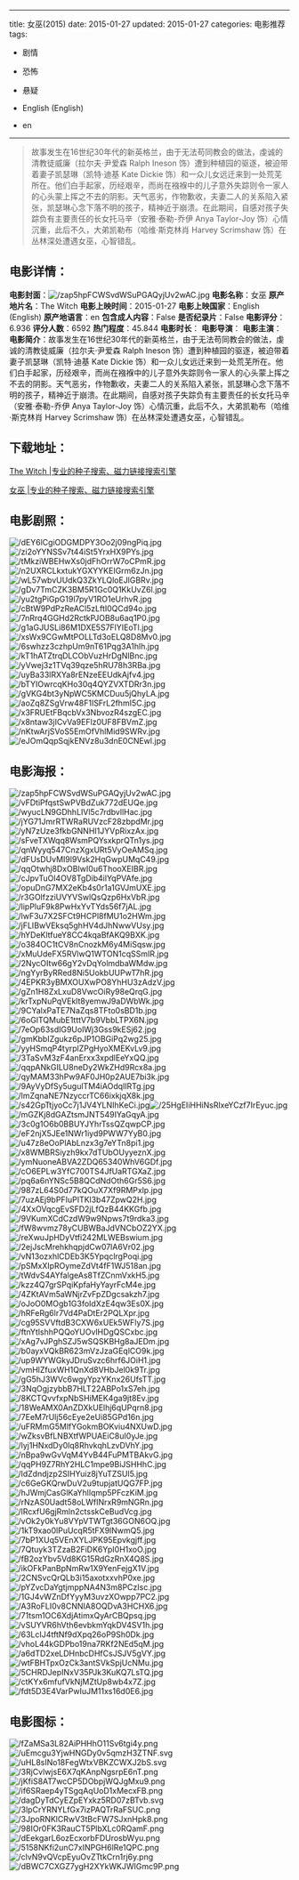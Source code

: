 
---
title: 女巫(2015)
date: 2015-01-27
updated: 2015-01-27
categories: 电影推荐
tags:
- 剧情
- 恐怖
- 悬疑

- English (English)
- en
---


> 故事发生在16世纪30年代的新英格兰，由于无法苟同教会的做法，虔诚的清教徒威廉（拉尔夫·尹爱森 Ralph Ineson 饰）遭到种植园的驱逐，被迫带着妻子凯瑟琳（凯特·迪基 Kate Dickie 饰）和一众儿女远迁来到一处荒芜所在。他们白手起家，历经艰辛，而尚在襁褓中的儿子意外失踪则令一家人的心头蒙上挥之不去的阴影。天气恶劣，作物歉收，夫妻二人的关系陷入紧张，凯瑟琳心念下落不明的孩子，精神近于崩溃。在此期间，自感对孩子失踪负有主要责任的长女托马辛（安雅·泰勒-乔伊 Anya Taylor-Joy 饰）心情沉重，此后不久，大弟凯勒布（哈维·斯克林肖 Harvey Scrimshaw 饰）在丛林深处遭遇女巫，心智错乱。

## **电影详情**：

**电影封面**：<img src="https://image.tmdb.org/t/p/w200/zap5hpFCWSvdWSuPGAQyjUv2wAC.jpg" alt="/zap5hpFCWSvdWSuPGAQyjUv2wAC.jpg" title="/zap5hpFCWSvdWSuPGAQyjUv2wAC.jpg">
**电影名称**：女巫
**原产地片名**：The Witch
**电影上映时间**：2015-01-27
**电影上映国家**：English (English)
**原产地语言**：en
**包含成人内容**：False
**是否纪录片**：False
**电影评分**：6.936
**评分人数**：6592
**热门程度**：45.844
**电影时长**：
**电影导演**：
**电影主演**：
**电影简介**：故事发生在16世纪30年代的新英格兰，由于无法苟同教会的做法，虔诚的清教徒威廉（拉尔夫·尹爱森 Ralph Ineson 饰）遭到种植园的驱逐，被迫带着妻子凯瑟琳（凯特·迪基 Kate Dickie 饰）和一众儿女远迁来到一处荒芜所在。他们白手起家，历经艰辛，而尚在襁褓中的儿子意外失踪则令一家人的心头蒙上挥之不去的阴影。天气恶劣，作物歉收，夫妻二人的关系陷入紧张，凯瑟琳心念下落不明的孩子，精神近于崩溃。在此期间，自感对孩子失踪负有主要责任的长女托马辛（安雅·泰勒-乔伊 Anya Taylor-Joy 饰）心情沉重，此后不久，大弟凯勒布（哈维·斯克林肖 Harvey Scrimshaw 饰）在丛林深处遭遇女巫，心智错乱。

## **下载地址**：
[The Witch |专业的种子搜索、磁力链接搜索引擎](https://movie.amd794.com:2083/?search=The%20Witch&ordering=&mode=match_phrase&page_size=10&page=1)

[女巫 |专业的种子搜索、磁力链接搜索引擎](https://movie.amd794.com:2083/?search=%E5%A5%B3%E5%B7%AB&ordering=&mode=match_phrase&page_size=10&page=1)
 

## **电影剧照**：
<img src="https://image.tmdb.org/t/p/original/dEY6lCgiODGMDPY3Oo2j09ngPiq.jpg" alt="/dEY6lCgiODGMDPY3Oo2j09ngPiq.jpg" title="/dEY6lCgiODGMDPY3Oo2j09ngPiq.jpg"><img src="https://image.tmdb.org/t/p/original/zi2oYYNSSv7t44iSt5YrxHX9PYs.jpg" alt="/zi2oYYNSSv7t44iSt5YrxHX9PYs.jpg" title="/zi2oYYNSSv7t44iSt5YrxHX9PYs.jpg"><img src="https://image.tmdb.org/t/p/original/tMkziWBEHwXs0jdFhOrrW7oCPmR.jpg" alt="/tMkziWBEHwXs0jdFhOrrW7oCPmR.jpg" title="/tMkziWBEHwXs0jdFhOrrW7oCPmR.jpg"><img src="https://image.tmdb.org/t/p/original/n2UXRCLkxtukYGXYYKEIGrm6zJn.jpg" alt="/n2UXRCLkxtukYGXYYKEIGrm6zJn.jpg" title="/n2UXRCLkxtukYGXYYKEIGrm6zJn.jpg"><img src="https://image.tmdb.org/t/p/original/wL57wbvUUdkQ3ZkYLQloEJlGBRv.jpg" alt="/wL57wbvUUdkQ3ZkYLQloEJlGBRv.jpg" title="/wL57wbvUUdkQ3ZkYLQloEJlGBRv.jpg"><img src="https://image.tmdb.org/t/p/original/gDv7TmCZK3BM5R1Gc0Q1KkUvZ6l.jpg" alt="/gDv7TmCZK3BM5R1Gc0Q1KkUvZ6l.jpg" title="/gDv7TmCZK3BM5R1Gc0Q1KkUvZ6l.jpg"><img src="https://image.tmdb.org/t/p/original/yu2tgPiGpG19l7pyV1RO1eUrhvR.jpg" alt="/yu2tgPiGpG19l7pyV1RO1eUrhvR.jpg" title="/yu2tgPiGpG19l7pyV1RO1eUrhvR.jpg"><img src="https://image.tmdb.org/t/p/original/cBtW9PdPzReACl5zLftI0QCd94o.jpg" alt="/cBtW9PdPzReACl5zLftI0QCd94o.jpg" title="/cBtW9PdPzReACl5zLftI0QCd94o.jpg"><img src="https://image.tmdb.org/t/p/original/7nRrq4GGHd2RctkPJOB8u6aq1P0.jpg" alt="/7nRrq4GGHd2RctkPJOB8u6aq1P0.jpg" title="/7nRrq4GGHd2RctkPJOB8u6aq1P0.jpg"><img src="https://image.tmdb.org/t/p/original/g1aGJUSLi86M1DXE5S7FlYIEoTl.jpg" alt="/g1aGJUSLi86M1DXE5S7FlYIEoTl.jpg" title="/g1aGJUSLi86M1DXE5S7FlYIEoTl.jpg"><img src="https://image.tmdb.org/t/p/original/xsWx9CGwMtPOLLTd3oELQ8D8Mv0.jpg" alt="/xsWx9CGwMtPOLLTd3oELQ8D8Mv0.jpg" title="/xsWx9CGwMtPOLLTd3oELQ8D8Mv0.jpg"><img src="https://image.tmdb.org/t/p/original/6swhzz3czhpUm9nT61Pqg3A1hlh.jpg" alt="/6swhzz3czhpUm9nT61Pqg3A1hlh.jpg" title="/6swhzz3czhpUm9nT61Pqg3A1hlh.jpg"><img src="https://image.tmdb.org/t/p/original/kT1hATZtrqDLCObVuzHrDgNlBnc.jpg" alt="/kT1hATZtrqDLCObVuzHrDgNlBnc.jpg" title="/kT1hATZtrqDLCObVuzHrDgNlBnc.jpg"><img src="https://image.tmdb.org/t/p/original/yVwej3z1TVq39qze5hRU78h3RBa.jpg" alt="/yVwej3z1TVq39qze5hRU78h3RBa.jpg" title="/yVwej3z1TVq39qze5hRU78h3RBa.jpg"><img src="https://image.tmdb.org/t/p/original/uyBa33lRXYa8rENzeEEUdkAjfv4.jpg" alt="/uyBa33lRXYa8rENzeEEUdkAjfv4.jpg" title="/uyBa33lRXYa8rENzeEEUdkAjfv4.jpg"><img src="https://image.tmdb.org/t/p/original/bTYIOwrcqKHo30q4QYZVXTDRr3n.jpg" alt="/bTYIOwrcqKHo30q4QYZVXTDRr3n.jpg" title="/bTYIOwrcqKHo30q4QYZVXTDRr3n.jpg"><img src="https://image.tmdb.org/t/p/original/gVKG4bt3yNpWC5KMCDuu5jQhyLA.jpg" alt="/gVKG4bt3yNpWC5KMCDuu5jQhyLA.jpg" title="/gVKG4bt3yNpWC5KMCDuu5jQhyLA.jpg"><img src="https://image.tmdb.org/t/p/original/aoZq8ZSgVrw48F1ISFrL2fhmI5C.jpg" alt="/aoZq8ZSgVrw48F1ISFrL2fhmI5C.jpg" title="/aoZq8ZSgVrw48F1ISFrL2fhmI5C.jpg"><img src="https://image.tmdb.org/t/p/original/x3FRUEtFBqcbVx3NbvozR4szgEC.jpg" alt="/x3FRUEtFBqcbVx3NbvozR4szgEC.jpg" title="/x3FRUEtFBqcbVx3NbvozR4szgEC.jpg"><img src="https://image.tmdb.org/t/p/original/x8ntaw3jICvVa9EFlz0UF8FBVmZ.jpg" alt="/x8ntaw3jICvVa9EFlz0UF8FBVmZ.jpg" title="/x8ntaw3jICvVa9EFlz0UF8FBVmZ.jpg"><img src="https://image.tmdb.org/t/p/original/nKtwArjSVoS5EmOfVhlMid9SWRv.jpg" alt="/nKtwArjSVoS5EmOfVhlMid9SWRv.jpg" title="/nKtwArjSVoS5EmOfVhlMid9SWRv.jpg"><img src="https://image.tmdb.org/t/p/original/eJOmQqpSqjkENVz8u3dnE0CNEwl.jpg" alt="/eJOmQqpSqjkENVz8u3dnE0CNEwl.jpg" title="/eJOmQqpSqjkENVz8u3dnE0CNEwl.jpg">

## **电影海报**：
<img src="https://image.tmdb.org/t/p/original/zap5hpFCWSvdWSuPGAQyjUv2wAC.jpg" alt="/zap5hpFCWSvdWSuPGAQyjUv2wAC.jpg" title="/zap5hpFCWSvdWSuPGAQyjUv2wAC.jpg"><img src="https://image.tmdb.org/t/p/original/vFDtiPfqstSwPVBdZuk772dEUQe.jpg" alt="/vFDtiPfqstSwPVBdZuk772dEUQe.jpg" title="/vFDtiPfqstSwPVBdZuk772dEUQe.jpg"><img src="https://image.tmdb.org/t/p/original/wyucLN9GDhhLIVl5c7rdbvllHac.jpg" alt="/wyucLN9GDhhLIVl5c7rdbvllHac.jpg" title="/wyucLN9GDhhLIVl5c7rdbvllHac.jpg"><img src="https://image.tmdb.org/t/p/original/jYG71JmrRTWRaRUVzcF28zbpdMr.jpg" alt="/jYG71JmrRTWRaRUVzcF28zbpdMr.jpg" title="/jYG71JmrRTWRaRUVzcF28zbpdMr.jpg"><img src="https://image.tmdb.org/t/p/original/yN7zUze3fkbGNNHI1JYVpRixzAx.jpg" alt="/yN7zUze3fkbGNNHI1JYVpRixzAx.jpg" title="/yN7zUze3fkbGNNHI1JYVpRixzAx.jpg"><img src="https://image.tmdb.org/t/p/original/sFveTXWqq8WsmPQYsxkprQTn1ys.jpg" alt="/sFveTXWqq8WsmPQYsxkprQTn1ys.jpg" title="/sFveTXWqq8WsmPQYsxkprQTn1ys.jpg"><img src="https://image.tmdb.org/t/p/original/qnWyyq547CnzXgxURt5VyOeAMSq.jpg" alt="/qnWyyq547CnzXgxURt5VyOeAMSq.jpg" title="/qnWyyq547CnzXgxURt5VyOeAMSq.jpg"><img src="https://image.tmdb.org/t/p/original/dFUsDUvMI9l9Vsk2HqGwpUMqC49.jpg" alt="/dFUsDUvMI9l9Vsk2HqGwpUMqC49.jpg" title="/dFUsDUvMI9l9Vsk2HqGwpUMqC49.jpg"><img src="https://image.tmdb.org/t/p/original/qqOtwhj8DxOBIwI0u6ThooXEIBR.jpg" alt="/qqOtwhj8DxOBIwI0u6ThooXEIBR.jpg" title="/qqOtwhj8DxOBIwI0u6ThooXEIBR.jpg"><img src="https://image.tmdb.org/t/p/original/cJpvTuOl4OV8TgDib4ilYqPVAfe.jpg" alt="/cJpvTuOl4OV8TgDib4ilYqPVAfe.jpg" title="/cJpvTuOl4OV8TgDib4ilYqPVAfe.jpg"><img src="https://image.tmdb.org/t/p/original/opuDnG7MX2eKb4s0r1a1GVJmUXE.jpg" alt="/opuDnG7MX2eKb4s0r1a1GVJmUXE.jpg" title="/opuDnG7MX2eKb4s0r1a1GVJmUXE.jpg"><img src="https://image.tmdb.org/t/p/original/r3GOlfzziUVYVSwlQsQzp6HxVbR.jpg" alt="/r3GOlfzziUVYVSwlQsQzp6HxVbR.jpg" title="/r3GOlfzziUVYVSwlQsQzp6HxVbR.jpg"><img src="https://image.tmdb.org/t/p/original/lipPluF9k8PwHxYvTYds56f7jAL.jpg" alt="/lipPluF9k8PwHxYvTYds56f7jAL.jpg" title="/lipPluF9k8PwHxYvTYds56f7jAL.jpg"><img src="https://image.tmdb.org/t/p/original/lwF3u7X2SFCt9HCPl8fMU1o2HWm.jpg" alt="/lwF3u7X2SFCt9HCPl8fMU1o2HWm.jpg" title="/lwF3u7X2SFCt9HCPl8fMU1o2HWm.jpg"><img src="https://image.tmdb.org/t/p/original/jFLIBwVEksq5ghHV4dJhNwwVUsy.jpg" alt="/jFLIBwVEksq5ghHV4dJhNwwVUsy.jpg" title="/jFLIBwVEksq5ghHV4dJhNwwVUsy.jpg"><img src="https://image.tmdb.org/t/p/original/hYDeKltfueY8CC4kqaBfAKQ9BXK.jpg" alt="/hYDeKltfueY8CC4kqaBfAKQ9BXK.jpg" title="/hYDeKltfueY8CC4kqaBfAKQ9BXK.jpg"><img src="https://image.tmdb.org/t/p/original/o384OC1tCV8nCnozkM6y4MiSqsw.jpg" alt="/o384OC1tCV8nCnozkM6y4MiSqsw.jpg" title="/o384OC1tCV8nCnozkM6y4MiSqsw.jpg"><img src="https://image.tmdb.org/t/p/original/xMuUdeFX5RVlwQ1WTON1cqSSmIR.jpg" alt="/xMuUdeFX5RVlwQ1WTON1cqSSmIR.jpg" title="/xMuUdeFX5RVlwQ1WTON1cqSSmIR.jpg"><img src="https://image.tmdb.org/t/p/original/2NycOItw66gY2vDqYolmdbaWMdw.jpg" alt="/2NycOItw66gY2vDqYolmdbaWMdw.jpg" title="/2NycOItw66gY2vDqYolmdbaWMdw.jpg"><img src="https://image.tmdb.org/t/p/original/ngYyrByRRed8Ni5UokbUUPwT7hR.jpg" alt="/ngYyrByRRed8Ni5UokbUUPwT7hR.jpg" title="/ngYyrByRRed8Ni5UokbUUPwT7hR.jpg"><img src="https://image.tmdb.org/t/p/original/4EPKR3yBMXOUXwPO8YhHU3zAdzV.jpg" alt="/4EPKR3yBMXOUXwPO8YhHU3zAdzV.jpg" title="/4EPKR3yBMXOUXwPO8YhHU3zAdzV.jpg"><img src="https://image.tmdb.org/t/p/original/gZn1H8ZxLxuD8VwcOiRy98eQrqG.jpg" alt="/gZn1H8ZxLxuD8VwcOiRy98eQrqG.jpg" title="/gZn1H8ZxLxuD8VwcOiRy98eQrqG.jpg"><img src="https://image.tmdb.org/t/p/original/krTxpNuPqVEklt8yemwJ9aDWbWk.jpg" alt="/krTxpNuPqVEklt8yemwJ9aDWbWk.jpg" title="/krTxpNuPqVEklt8yemwJ9aDWbWk.jpg"><img src="https://image.tmdb.org/t/p/original/9CYalxPaTE7NaZqs8TFto0sBD1b.jpg" alt="/9CYalxPaTE7NaZqs8TFto0sBD1b.jpg" title="/9CYalxPaTE7NaZqs8TFto0sBD1b.jpg"><img src="https://image.tmdb.org/t/p/original/6oGlTQMubE1tttV7b9VbbLTPX6N.jpg" alt="/6oGlTQMubE1tttV7b9VbbLTPX6N.jpg" title="/6oGlTQMubE1tttV7b9VbbLTPX6N.jpg"><img src="https://image.tmdb.org/t/p/original/7eOp63sdIG9UolWj3Gss9kESj62.jpg" alt="/7eOp63sdIG9UolWj3Gss9kESj62.jpg" title="/7eOp63sdIG9UolWj3Gss9kESj62.jpg"><img src="https://image.tmdb.org/t/p/original/gmKbbIZgukz6pJP1OBGiPq2wg25.jpg" alt="/gmKbbIZgukz6pJP1OBGiPq2wg25.jpg" title="/gmKbbIZgukz6pJP1OBGiPq2wg25.jpg"><img src="https://image.tmdb.org/t/p/original/yyHSmqP4tyrplZPgHyoXMEKvLv9.jpg" alt="/yyHSmqP4tyrplZPgHyoXMEKvLv9.jpg" title="/yyHSmqP4tyrplZPgHyoXMEKvLv9.jpg"><img src="https://image.tmdb.org/t/p/original/3TaSvM3zF4anErxx3xpdlEeYxQQ.jpg" alt="/3TaSvM3zF4anErxx3xpdlEeYxQQ.jpg" title="/3TaSvM3zF4anErxx3xpdlEeYxQQ.jpg"><img src="https://image.tmdb.org/t/p/original/qqpANkGILU8neDy2WkZHd9Rcx8a.jpg" alt="/qqpANkGILU8neDy2WkZHd9Rcx8a.jpg" title="/qqpANkGILU8neDy2WkZHd9Rcx8a.jpg"><img src="https://image.tmdb.org/t/p/original/qyMAM33hPw9AF0JH0p2AUE7bi3k.jpg" alt="/qyMAM33hPw9AF0JH0p2AUE7bi3k.jpg" title="/qyMAM33hPw9AF0JH0p2AUE7bi3k.jpg"><img src="https://image.tmdb.org/t/p/original/9AyVyDfSy5ugulTM4iAOdqIlRTg.jpg" alt="/9AyVyDfSy5ugulTM4iAOdqIlRTg.jpg" title="/9AyVyDfSy5ugulTM4iAOdqIlRTg.jpg"><img src="https://image.tmdb.org/t/p/original/lmZqnaNE7NzyccrTC66ixkjqX8k.jpg" alt="/lmZqnaNE7NzyccrTC66ixkjqX8k.jpg" title="/lmZqnaNE7NzyccrTC66ixkjqX8k.jpg"><img src="https://image.tmdb.org/t/p/original/s42GpTtjyoCc7j1JV4YLNIhKeCi.jpg" alt="/s42GpTtjyoCc7j1JV4YLNIhKeCi.jpg" title="/s42GpTtjyoCc7j1JV4YLNIhKeCi.jpg"><img src="https://image.tmdb.org/t/p/original/25HgEIiHHiNsRlxeYCzf7IrEyuc.jpg" alt="/25HgEIiHHiNsRlxeYCzf7IrEyuc.jpg" title="/25HgEIiHHiNsRlxeYCzf7IrEyuc.jpg"><img src="https://image.tmdb.org/t/p/original/mGZKj8dGAZtsmJNT549IYaGqyA.jpg" alt="/mGZKj8dGAZtsmJNT549IYaGqyA.jpg" title="/mGZKj8dGAZtsmJNT549IYaGqyA.jpg"><img src="https://image.tmdb.org/t/p/original/3c0g1O6b0BBUYJYhrTssQZqwpCP.jpg" alt="/3c0g1O6b0BBUYJYhrTssQZqwpCP.jpg" title="/3c0g1O6b0BBUYJYhrTssQZqwpCP.jpg"><img src="https://image.tmdb.org/t/p/original/eF2njX5JEe1NWr1iyd9PWW7YyB0.jpg" alt="/eF2njX5JEe1NWr1iyd9PWW7YyB0.jpg" title="/eF2njX5JEe1NWr1iyd9PWW7YyB0.jpg"><img src="https://image.tmdb.org/t/p/original/u47z8eOoPlAbLnzx3g7eYTn8pi1.jpg" alt="/u47z8eOoPlAbLnzx3g7eYTn8pi1.jpg" title="/u47z8eOoPlAbLnzx3g7eYTn8pi1.jpg"><img src="https://image.tmdb.org/t/p/original/x8WMBRSiyzh9kx7dTUbOUyyeznX.jpg" alt="/x8WMBRSiyzh9kx7dTUbOUyyeznX.jpg" title="/x8WMBRSiyzh9kx7dTUbOUyyeznX.jpg"><img src="https://image.tmdb.org/t/p/original/ymNuoneABVA2ZDQ65340WhV6GDf.jpg" alt="/ymNuoneABVA2ZDQ65340WhV6GDf.jpg" title="/ymNuoneABVA2ZDQ65340WhV6GDf.jpg"><img src="https://image.tmdb.org/t/p/original/cO6EPLw3YfC700TS4JfUaRTGXaZ.jpg" alt="/cO6EPLw3YfC700TS4JfUaRTGXaZ.jpg" title="/cO6EPLw3YfC700TS4JfUaRTGXaZ.jpg"><img src="https://image.tmdb.org/t/p/original/pq6a6nYNSc5B8QCdNdOth6Gr5S6.jpg" alt="/pq6a6nYNSc5B8QCdNdOth6Gr5S6.jpg" title="/pq6a6nYNSc5B8QCdNdOth6Gr5S6.jpg"><img src="https://image.tmdb.org/t/p/original/987zL64S0d77kQOuX7Xf9RMPxlp.jpg" alt="/987zL64S0d77kQOuX7Xf9RMPxlp.jpg" title="/987zL64S0d77kQOuX7Xf9RMPxlp.jpg"><img src="https://image.tmdb.org/t/p/original/7uzAEj9bPFIuPITKl3b47ZpwQ2H.jpg" alt="/7uzAEj9bPFIuPITKl3b47ZpwQ2H.jpg" title="/7uzAEj9bPFIuPITKl3b47ZpwQ2H.jpg"><img src="https://image.tmdb.org/t/p/original/4XxOVqcgEvSFD2jLfQzB44KKGfb.jpg" alt="/4XxOVqcgEvSFD2jLfQzB44KKGfb.jpg" title="/4XxOVqcgEvSFD2jLfQzB44KKGfb.jpg"><img src="https://image.tmdb.org/t/p/original/9VKumXCdCzdW9w9Npws7t9rdka3.jpg" alt="/9VKumXCdCzdW9w9Npws7t9rdka3.jpg" title="/9VKumXCdCzdW9w9Npws7t9rdka3.jpg"><img src="https://image.tmdb.org/t/p/original/fW8wvmz78yCUBWBaJdVNCbOZ2YX.jpg" alt="/fW8wvmz78yCUBWBaJdVNCbOZ2YX.jpg" title="/fW8wvmz78yCUBWBaJdVNCbOZ2YX.jpg"><img src="https://image.tmdb.org/t/p/original/reXwuJpHDyVtfi242MLWEBswium.jpg" alt="/reXwuJpHDyVtfi242MLWEBswium.jpg" title="/reXwuJpHDyVtfi242MLWEBswium.jpg"><img src="https://image.tmdb.org/t/p/original/2ejJscMrehkhqpjdCw07lA6Vr02.jpg" alt="/2ejJscMrehkhqpjdCw07lA6Vr02.jpg" title="/2ejJscMrehkhqpjdCw07lA6Vr02.jpg"><img src="https://image.tmdb.org/t/p/original/vN13ozxhlCDEb3K5YpqclrgPoqi.jpg" alt="/vN13ozxhlCDEb3K5YpqclrgPoqi.jpg" title="/vN13ozxhlCDEb3K5YpqclrgPoqi.jpg"><img src="https://image.tmdb.org/t/p/original/pSMxXIpROymeZdVt4fF1WJ518an.jpg" alt="/pSMxXIpROymeZdVt4fF1WJ518an.jpg" title="/pSMxXIpROymeZdVt4fF1WJ518an.jpg"><img src="https://image.tmdb.org/t/p/original/tWdvS4AYfalgeAs8TfZCnmVxkH5.jpg" alt="/tWdvS4AYfalgeAs8TfZCnmVxkH5.jpg" title="/tWdvS4AYfalgeAs8TfZCnmVxkH5.jpg"><img src="https://image.tmdb.org/t/p/original/kzz4Q7grSPqiKpfaHyYayrFcM4e.jpg" alt="/kzz4Q7grSPqiKpfaHyYayrFcM4e.jpg" title="/kzz4Q7grSPqiKpfaHyYayrFcM4e.jpg"><img src="https://image.tmdb.org/t/p/original/4ZKtAVm5aWNjrZvFpZDgcsakzh7.jpg" alt="/4ZKtAVm5aWNjrZvFpZDgcsakzh7.jpg" title="/4ZKtAVm5aWNjrZvFpZDgcsakzh7.jpg"><img src="https://image.tmdb.org/t/p/original/oJoO0MOgb1G3foIdXzE4qw3Es0X.jpg" alt="/oJoO0MOgb1G3foIdXzE4qw3Es0X.jpg" title="/oJoO0MOgb1G3foIdXzE4qw3Es0X.jpg"><img src="https://image.tmdb.org/t/p/original/hRFeRg6lr7Vd4PaDtEr2PQLXpr.jpg" alt="/hRFeRg6lr7Vd4PaDtEr2PQLXpr.jpg" title="/hRFeRg6lr7Vd4PaDtEr2PQLXpr.jpg"><img src="https://image.tmdb.org/t/p/original/cg95SVVftdB3CXW6xUEk5WFly7S.jpg" alt="/cg95SVVftdB3CXW6xUEk5WFly7S.jpg" title="/cg95SVVftdB3CXW6xUEk5WFly7S.jpg"><img src="https://image.tmdb.org/t/p/original/ftnYtlshhPQQoYUOvlHDgQSCxbc.jpg" alt="/ftnYtlshhPQQoYUOvlHDgQSCxbc.jpg" title="/ftnYtlshhPQQoYUOvlHDgQSCxbc.jpg"><img src="https://image.tmdb.org/t/p/original/xAg7vJPghSZJ5wSQSKBHg8aJEDm.jpg" alt="/xAg7vJPghSZJ5wSQSKBHg8aJEDm.jpg" title="/xAg7vJPghSZJ5wSQSKBHg8aJEDm.jpg"><img src="https://image.tmdb.org/t/p/original/b0ayxVQkBR623mVzJzaGEqlCO9k.jpg" alt="/b0ayxVQkBR623mVzJzaGEqlCO9k.jpg" title="/b0ayxVQkBR623mVzJzaGEqlCO9k.jpg"><img src="https://image.tmdb.org/t/p/original/up9WYWGkyJDruSvzc6hrf6JOiH1.jpg" alt="/up9WYWGkyJDruSvzc6hrf6JOiH1.jpg" title="/up9WYWGkyJDruSvzc6hrf6JOiH1.jpg"><img src="https://image.tmdb.org/t/p/original/vmHlZfuxWH1QnXd8VHbJel0k9Tr.jpg" alt="/vmHlZfuxWH1QnXd8VHbJel0k9Tr.jpg" title="/vmHlZfuxWH1QnXd8VHbJel0k9Tr.jpg"><img src="https://image.tmdb.org/t/p/original/gG5hJ3WVc6wgyYpzYKnx26UfsTT.jpg" alt="/gG5hJ3WVc6wgyYpzYKnx26UfsTT.jpg" title="/gG5hJ3WVc6wgyYpzYKnx26UfsTT.jpg"><img src="https://image.tmdb.org/t/p/original/3NqOgjzybbB7HLT22ABPo1xS7eh.jpg" alt="/3NqOgjzybbB7HLT22ABPo1xS7eh.jpg" title="/3NqOgjzybbB7HLT22ABPo1xS7eh.jpg"><img src="https://image.tmdb.org/t/p/original/8KCTQvvfxpNbSHiMEK4ga9jt8Ev.jpg" alt="/8KCTQvvfxpNbSHiMEK4ga9jt8Ev.jpg" title="/8KCTQvvfxpNbSHiMEK4ga9jt8Ev.jpg"><img src="https://image.tmdb.org/t/p/original/18WeAMX0AnZDXkUElhj6qUPqrn8.jpg" alt="/18WeAMX0AnZDXkUElhj6qUPqrn8.jpg" title="/18WeAMX0AnZDXkUElhj6qUPqrn8.jpg"><img src="https://image.tmdb.org/t/p/original/7EeM7rUlj56cEye2eUi85GPd16n.jpg" alt="/7EeM7rUlj56cEye2eUi85GPd16n.jpg" title="/7EeM7rUlj56cEye2eUi85GPd16n.jpg"><img src="https://image.tmdb.org/t/p/original/uFRMmG5MlfYGokmBOKviu4NXUwD.jpg" alt="/uFRMmG5MlfYGokmBOKviu4NXUwD.jpg" title="/uFRMmG5MlfYGokmBOKviu4NXUwD.jpg"><img src="https://image.tmdb.org/t/p/original/wZksvBfLNBXtfWPUAEiC8uI0yJe.jpg" alt="/wZksvBfLNBXtfWPUAEiC8uI0yJe.jpg" title="/wZksvBfLNBXtfWPUAEiC8uI0yJe.jpg"><img src="https://image.tmdb.org/t/p/original/lyj1HNxdDy0lq8RhvkqhLzvDVhY.jpg" alt="/lyj1HNxdDy0lq8RhvkqhLzvDVhY.jpg" title="/lyj1HNxdDy0lq8RhvkqhLzvDVhY.jpg"><img src="https://image.tmdb.org/t/p/original/nBpa9wGvVqM4YvB44FuPMTBAkvG.jpg" alt="/nBpa9wGvVqM4YvB44FuPMTBAkvG.jpg" title="/nBpa9wGvVqM4YvB44FuPMTBAkvG.jpg"><img src="https://image.tmdb.org/t/p/original/qqPH9Z7RhY2HLC1mpe9BiJSHHhC.jpg" alt="/qqPH9Z7RhY2HLC1mpe9BiJSHHhC.jpg" title="/qqPH9Z7RhY2HLC1mpe9BiJSHHhC.jpg"><img src="https://image.tmdb.org/t/p/original/ldZdndjzp2SIHYuiz8jYuTZSUl5.jpg" alt="/ldZdndjzp2SIHYuiz8jYuTZSUl5.jpg" title="/ldZdndjzp2SIHYuiz8jYuTZSUl5.jpg"><img src="https://image.tmdb.org/t/p/original/c6GeGKQrwDuV2u9tupjatUQG7FP.jpg" alt="/c6GeGKQrwDuV2u9tupjatUQG7FP.jpg" title="/c6GeGKQrwDuV2u9tupjatUQG7FP.jpg"><img src="https://image.tmdb.org/t/p/original/hJWmjCasGlKaYhllqmp5PFczKiM.jpg" alt="/hJWmjCasGlKaYhllqmp5PFczKiM.jpg" title="/hJWmjCasGlKaYhllqmp5PFczKiM.jpg"><img src="https://image.tmdb.org/t/p/original/rNzAS0Uadt58oLWfINrxR9mNGRn.jpg" alt="/rNzAS0Uadt58oLWfINrxR9mNGRn.jpg" title="/rNzAS0Uadt58oLWfINrxR9mNGRn.jpg"><img src="https://image.tmdb.org/t/p/original/lRcxfU6gjRmln2ctsskCeBudVcg.jpg" alt="/lRcxfU6gjRmln2ctsskCeBudVcg.jpg" title="/lRcxfU6gjRmln2ctsskCeBudVcg.jpg"><img src="https://image.tmdb.org/t/p/original/vOk2y0kYu8VYpVTWTgt36GON6OQ.jpg" alt="/vOk2y0kYu8VYpVTWTgt36GON6OQ.jpg" title="/vOk2y0kYu8VYpVTWTgt36GON6OQ.jpg"><img src="https://image.tmdb.org/t/p/original/1kT9xao0lPuUcqR5tFX9lNwmQ5.jpg" alt="/1kT9xao0lPuUcqR5tFX9lNwmQ5.jpg" title="/1kT9xao0lPuUcqR5tFX9lNwmQ5.jpg"><img src="https://image.tmdb.org/t/p/original/7bP1XUq5VEnXYLJPK95Epvkgjff.jpg" alt="/7bP1XUq5VEnXYLJPK95Epvkgjff.jpg" title="/7bP1XUq5VEnXYLJPK95Epvkgjff.jpg"><img src="https://image.tmdb.org/t/p/original/7Qtuyk3TZzaB2FiDK6YpI0H1xoO.jpg" alt="/7Qtuyk3TZzaB2FiDK6YpI0H1xoO.jpg" title="/7Qtuyk3TZzaB2FiDK6YpI0H1xoO.jpg"><img src="https://image.tmdb.org/t/p/original/fB2ozYbv5Vd8KG15RdGzRnX4Q8S.jpg" alt="/fB2ozYbv5Vd8KG15RdGzRnX4Q8S.jpg" title="/fB2ozYbv5Vd8KG15RdGzRnX4Q8S.jpg"><img src="https://image.tmdb.org/t/p/original/ikOFkPanBpNmRw1X9YenFejgX1V.jpg" alt="/ikOFkPanBpNmRw1X9YenFejgX1V.jpg" title="/ikOFkPanBpNmRw1X9YenFejgX1V.jpg"><img src="https://image.tmdb.org/t/p/original/2CNSvcQrQLb3i15axotxxvhP0xe.jpg" alt="/2CNSvcQrQLb3i15axotxxvhP0xe.jpg" title="/2CNSvcQrQLb3i15axotxxvhP0xe.jpg"><img src="https://image.tmdb.org/t/p/original/pYZvcDaYgtjmppNA4N3m8PCzIsc.jpg" alt="/pYZvcDaYgtjmppNA4N3m8PCzIsc.jpg" title="/pYZvcDaYgtjmppNA4N3m8PCzIsc.jpg"><img src="https://image.tmdb.org/t/p/original/1GJ4vWZnDfYyyM3uvzXOwpp7PC2.jpg" alt="/1GJ4vWZnDfYyyM3uvzXOwpp7PC2.jpg" title="/1GJ4vWZnDfYyyM3uvzXOwpp7PC2.jpg"><img src="https://image.tmdb.org/t/p/original/A3RoFLI0v8CNNIA8OQDvA3HCHX6.jpg" alt="/A3RoFLI0v8CNNIA8OQDvA3HCHX6.jpg" title="/A3RoFLI0v8CNNIA8OQDvA3HCHX6.jpg"><img src="https://image.tmdb.org/t/p/original/71tsm1OC6XdjAtimxQyArCBQpsq.jpg" alt="/71tsm1OC6XdjAtimxQyArCBQpsq.jpg" title="/71tsm1OC6XdjAtimxQyArCBQpsq.jpg"><img src="https://image.tmdb.org/t/p/original/vSUYVR6hVth6evbkmYqkDV4SV1h.jpg" alt="/vSUYVR6hVth6evbkmYqkDV4SV1h.jpg" title="/vSUYVR6hVth6evbkmYqkDV4SV1h.jpg"><img src="https://image.tmdb.org/t/p/original/63LcIJ4tftNf9dXpq26oP9Sh0Dk.jpg" alt="/63LcIJ4tftNf9dXpq26oP9Sh0Dk.jpg" title="/63LcIJ4tftNf9dXpq26oP9Sh0Dk.jpg"><img src="https://image.tmdb.org/t/p/original/vhoL44kGDPbo19na7RKf2NEd5qM.jpg" alt="/vhoL44kGDPbo19na7RKf2NEd5qM.jpg" title="/vhoL44kGDPbo19na7RKf2NEd5qM.jpg"><img src="https://image.tmdb.org/t/p/original/a6dTD2xeLDHnbcDHfCsJSJV5gVY.jpg" alt="/a6dTD2xeLDHnbcDHfCsJSJV5gVY.jpg" title="/a6dTD2xeLDHnbcDHfCsJSJV5gVY.jpg"><img src="https://image.tmdb.org/t/p/original/wtFBHTpxOzCk3antSVkSpjUcNMu.jpg" alt="/wtFBHTpxOzCk3antSVkSpjUcNMu.jpg" title="/wtFBHTpxOzCk3antSVkSpjUcNMu.jpg"><img src="https://image.tmdb.org/t/p/original/5CHRDJepINxV35PJk3KuKQ7LsTQ.jpg" alt="/5CHRDJepINxV35PJk3KuKQ7LsTQ.jpg" title="/5CHRDJepINxV35PJk3KuKQ7LsTQ.jpg"><img src="https://image.tmdb.org/t/p/original/ctKYx6mfufVkNjMZtUp8wb4x7Z.jpg" alt="/ctKYx6mfufVkNjMZtUp8wb4x7Z.jpg" title="/ctKYx6mfufVkNjMZtUp8wb4x7Z.jpg"><img src="https://image.tmdb.org/t/p/original/fdt5D3E4VarPwIuJM11xs16d0E6.jpg" alt="/fdt5D3E4VarPwIuJM11xs16d0E6.jpg" title="/fdt5D3E4VarPwIuJM11xs16d0E6.jpg">

## **电影图标**：
<img src="https://image.tmdb.org/t/p/original/fZaMSa3L82AiPHHhO11Sv6tgi4y.png" alt="/fZaMSa3L82AiPHHhO11Sv6tgi4y.png" title="/fZaMSa3L82AiPHHhO11Sv6tgi4y.png"><img src="https://image.tmdb.org/t/p/original/uEmcgu3YjwHNGDy0v5qmzH3ZTNF.svg" alt="/uEmcgu3YjwHNGDy0v5qmzH3ZTNF.svg" title="/uEmcgu3YjwHNGDy0v5qmzH3ZTNF.svg"><img src="https://image.tmdb.org/t/p/original/uHL8sINo18FegWtxVBKZCWXJ2bS.svg" alt="/uHL8sINo18FegWtxVBKZCWXJ2bS.svg" title="/uHL8sINo18FegWtxVBKZCWXJ2bS.svg"><img src="https://image.tmdb.org/t/p/original/3RjCvlwjsE6X7qKAnpNgsrpE6nT.png" alt="/3RjCvlwjsE6X7qKAnpNgsrpE6nT.png" title="/3RjCvlwjsE6X7qKAnpNgsrpE6nT.png"><img src="https://image.tmdb.org/t/p/original/jKfiS8AT7wcCP5DObpjWQJgMxu9.png" alt="/jKfiS8AT7wcCP5DObpjWQJgMxu9.png" title="/jKfiS8AT7wcCP5DObpjWQJgMxu9.png"><img src="https://image.tmdb.org/t/p/original/if6SRaep4yTSgqAqUoD1xMecxFB.png" alt="/if6SRaep4yTSgqAqUoD1xMecxFB.png" title="/if6SRaep4yTSgqAqUoD1xMecxFB.png"><img src="https://image.tmdb.org/t/p/original/dagDyTdCyEZpEYxkz5RD07zBTvb.svg" alt="/dagDyTdCyEZpEYxkz5RD07zBTvb.svg" title="/dagDyTdCyEZpEYxkz5RD07zBTvb.svg"><img src="https://image.tmdb.org/t/p/original/3lpCrYRNYLfGx7izPAQTrRaFSUC.png" alt="/3lpCrYRNYLfGx7izPAQTrRaFSUC.png" title="/3lpCrYRNYLfGx7izPAQTrRaFSUC.png"><img src="https://image.tmdb.org/t/p/original/3JpoRNKlCRwV3tBcFW7SJxnHpk8.png" alt="/3JpoRNKlCRwV3tBcFW7SJxnHpk8.png" title="/3JpoRNKlCRwV3tBcFW7SJxnHpk8.png"><img src="https://image.tmdb.org/t/p/original/98IOr0FK3RauCT5PlbXLc0RQamF.png" alt="/98IOr0FK3RauCT5PlbXLc0RQamF.png" title="/98IOr0FK3RauCT5PlbXLc0RQamF.png"><img src="https://image.tmdb.org/t/p/original/dEekgarL6ozEcxorbFDUrosbWyu.png" alt="/dEekgarL6ozEcxorbFDUrosbWyu.png" title="/dEekgarL6ozEcxorbFDUrosbWyu.png"><img src="https://image.tmdb.org/t/p/original/5158NKfi2unC7xINPGH6lRe1QPC.png" alt="/5158NKfi2unC7xINPGH6lRe1QPC.png" title="/5158NKfi2unC7xINPGH6lRe1QPC.png"><img src="https://image.tmdb.org/t/p/original/clvN9vQVcpEyuOvZTtkCrn1rj6y.png" alt="/clvN9vQVcpEyuOvZTtkCrn1rj6y.png" title="/clvN9vQVcpEyuOvZTtkCrn1rj6y.png"><img src="https://image.tmdb.org/t/p/original/dBWC7CXGZ7ygH2XYkWKJWIGmc9P.png" alt="/dBWC7CXGZ7ygH2XYkWKJWIGmc9P.png" title="/dBWC7CXGZ7ygH2XYkWKJWIGmc9P.png">
